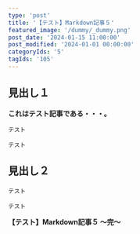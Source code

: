 ```yaml
---
type: 'post'
title: '【テスト】Markdown記事５'
featured_image: '/dummy/_dummy.png'
post_date: '2024-01-15 11:00:00'
post_modified: '2024-01-01 00:00:00'
categoryIds: '5'
tagIds: '105'
---
```


## 見出し１

<strong>これはテスト記事である・・・。</strong>

```talk:l:m:1
テスト
```

```talk:r:e:1
テスト
```

## 見出し２

```talk:l:m:3
テスト
```

```talk:r:e:1
テスト
```

<strong>【テスト】Markdown記事５ 〜完〜</strong>

